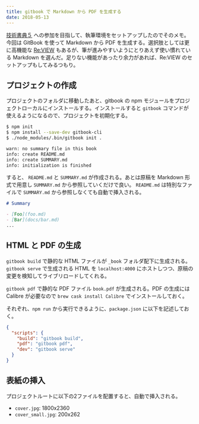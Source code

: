 ```yaml
---
title: gitbook で Markdown から PDF を生成する
date: 2018-05-13
---
```


[技術書典５](https://techbookfest.org/event/tbf05) への参加を目指して、執筆環境をセットアップしたのでそのメモ。今回は GitBook を使って Markdown から PDF を生成する。選択肢としては更に高機能な [Re:VIEW](https://github.com/kmuto/review) もあるが、筆が進みやすいようにとりあえず使い慣れている Markdown を選んだ。足りない機能があったり余力があれば、Re:VIEW のセットアップもしてみるつもり。

## プロジェクトの作成

プロジェクトのフォルダに移動したあと、gitbook の npm モジュールをプロジェクトローカルにインストールする。インストールすると `gitbook` コマンドが使えるようになるので、プロジェクトを初期化する。

```sh
$ npm init
$ npm install --save-dev gitbook-cli
$ ./node_modules/.bin/gitbook init .

warn: no summary file in this book
info: create README.md
info: create SUMMARY.md
info: initialization is finished
```

すると、 `README.md` と `SUMMARY.md` が作成される。あとは原稿を Markdown 形式で用意し `SUMMARY.md` から参照していくだけで良い。 `README.md` は特別なファイルで `SUMMARY.md` から参照しなくても自動で挿入される。

```markdown
# Summary

- [Foo](foo.md)
- [Bar](docs/bar.md)
...
```

## HTML と PDF の生成

`gitbook build` で静的な HTML ファイルが `_book` フォルダ配下に生成される。`gitbook serve` で生成される HTML を `localhost:4000` にホストしつつ、原稿の変更を検知してライブリロードしてくれる。

`gitbook pdf` で静的な PDF ファイル `book.pdf` が生成される。PDF の生成には Calibre が必要なので `brew cask install Calibre` でインストールしておく。

それぞれ、`npm run` から実行できるように、`package.json` に以下を記述しておく。

```json
{
  "scripts": {
    "build": "gitbook build",
    "pdf": "gitbook pdf",
    "dev": "gitbook serve"
  }
}
```

## 表紙の挿入

プロジェクトルートに以下の2ファイルを配置すると、自動で挿入される。

- `cover.jpg`: 1800x2360
- `cover_small.jpg`: 200x262
